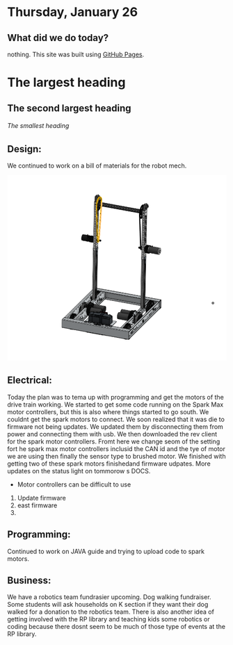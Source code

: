 
# Thursday, January 26

## What did we do today?
nothing. This site was built using [GitHub Pages](https://pages.github.com/).

# The largest heading
## The second largest heading
###### The smallest heading

## Design: 
We continued to work on a bill of materials for the robot mech. 

![This is an image](https://github.com/AlexN0va/2023-FRC-team-9111-DOCS/blob/main/01.26.2023/Screenshot%202023-02-01%20231131.png)


## Electrical: 

Today the plan was to tema up with programming and get the motors of the drive train working. We started to get some code running on the Spark Max motor controllers, but this is also where things started to go south. We couldnt get the spark motors to connect. We soon realized that it was die to firmware not being updates. We updated them by disconnecting them from power and connecting them with usb. We then downloaded the rev client for the spark motor controllers. Fromt here we change seom of the setting fort he spark max motor controllers inclusid the CAN id and the tye of motor we are using then finally the sensor type to brushed motor. We finished with getting two of these spark motors finishedand firmware udpates. More updates on the status light on tommorow s DOCS.
  - Motor controllers can be difficult to use
  1. Update firmware
  2. east firmware
  3. 

## Programming: 

Continued to work on JAVA guide and trying to upload code to spark motors. 

## Business: 

We have a robotics team fundrasier upcoming. Dog walking fundraiser. Some students will ask households on K section if they want their dog walked for a donation to the robotics team. There is also another idea of getting involved with the RP library and teaching kids some robotics or coding because there dosnt seem to be much of those type of events at the RP library. 
